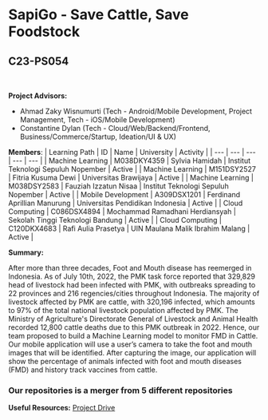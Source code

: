 # SapiGo - Save Cattle, Save Foodstock

## C23-PS054
<br>

**Project Advisors:**
- Ahmad Zaky Wisnumurti (Tech - Android/Mobile Development, Project Management, Tech - iOS/Mobile Development)
- Constantine Dylan (Tech - Cloud/Web/Backend/Frontend, Business/Commerce/Startup, Ideation/UI & UX)

**Members**:
| Learning Path | ID |  Name | University | Activity |
| --- | --- |  --- | --- |  --- |
| Machine Learning | M038DKY4359 |  Sylvia Hamidah | Institut Teknologi Sepuluh Nopember |  Active |
| Machine Learning | M151DSY2527 |  Fitria Kusuma Dewi | Universitas Brawijaya |  Active |
| Machine Learning | M038DSY2583 |  Fauziah Izzatun Nisaa | Institut Teknologi Sepuluh Nopember |  Active |
| Mobile Development | A309DSX1201 |  Ferdinand Aprillian Manurung | Universitas Pendidikan Indonesia |  Active |
| Cloud Computing | C086DSX4894 | Mochammad Ramadhani Herdiansyah | Sekolah Tinggi Teknologi Bandung |  Active |
| Cloud Computing | C120DKX4683 | Rafi Aulia Prasetya | UIN Maulana Malik Ibrahim Malang |  Active |

**Summary:**

After more than three decades, Foot and Mouth disease has reemerged in Indonesia. As of July 10th, 2022, the PMK task force reported that 329,829 head of livestock had been infected with PMK, with outbreaks spreading to 22 provinces and 216 regencies/cities throughout Indonesia. The majority of livestock affected by PMK are cattle, with 320,196 infected, which amounts to 97% of the total national livestock population affected by PMK. The Ministry of Agriculture's Directorate General of Livestock and Animal Health recorded 12,800 cattle deaths due to this PMK outbreak in 2022. Hence, our team proposed to build a Machine Learning model to monitor FMD in Cattle.  Our mobile application will use a user’s camera to take the foot and mouth images that will be identified. After capturing the image, our application will show the percentage of animals infected with foot and mouth diseases (FMD) and history track vaccines from cattle.

### Our repositories is a merger from 5 different repositories

**Useful Resources:**
[Project Drive](https://drive.google.com/drive/folders/1kFd7YW0S7Pu2mOa_0yfhJzkd1QEt-f2-?usp=sharing)
